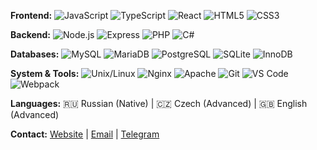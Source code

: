**Frontend:** ![JavaScript](https://img.shields.io/badge/JavaScript-F7DF1E?style=flat&logo=javascript&logoColor=black) ![TypeScript](https://img.shields.io/badge/TypeScript-3178C6?style=flat&logo=typescript&logoColor=white) ![React](https://img.shields.io/badge/React-61DAFB?style=flat&logo=react&logoColor=black) ![HTML5](https://img.shields.io/badge/HTML5-E34F26?style=flat&logo=html5&logoColor=white) ![CSS3](https://img.shields.io/badge/CSS3-1572B6?style=flat&logo=css3&logoColor=white)

**Backend:** ![Node.js](https://img.shields.io/badge/Node.js-339933?style=flat&logo=nodedotjs&logoColor=white) ![Express](https://img.shields.io/badge/Express-000000?style=flat&logo=express&logoColor=white) ![PHP](https://img.shields.io/badge/PHP-777BB4?style=flat&logo=php&logoColor=white) ![C#](https://img.shields.io/badge/C%23-239120?style=flat&logo=c-sharp&logoColor=white)

**Databases:** ![MySQL](https://img.shields.io/badge/MySQL-4479A1?style=flat&logo=mysql&logoColor=white) ![MariaDB](https://img.shields.io/badge/MariaDB-003545?style=flat&logo=mariadb&logoColor=white) ![PostgreSQL](https://img.shields.io/badge/PostgreSQL-336791?style=flat&logo=postgresql&logoColor=white) ![SQLite](https://img.shields.io/badge/SQLite-003B57?style=flat&logo=sqlite&logoColor=white) ![InnoDB](https://img.shields.io/badge/InnoDB-4479A1?style=flat&logo=mysql&logoColor=white)

**System & Tools:** ![Unix/Linux](https://img.shields.io/badge/Unix-FCC624?style=flat&logo=linux&logoColor=black) ![Nginx](https://img.shields.io/badge/Nginx-009639?style=flat&logo=nginx&logoColor=white) ![Apache](https://img.shields.io/badge/Apache-D22128?style=flat&logo=apache&logoColor=white) ![Git](https://img.shields.io/badge/Git-F05032?style=flat&logo=git&logoColor=white) ![VS Code](https://img.shields.io/badge/VS_Code-007ACC?style=flat&logo=visual-studio-code&logoColor=white) ![Webpack](https://img.shields.io/badge/Webpack-8DD6F9?style=flat&logo=webpack&logoColor=black)

**Languages:** 🇷🇺 Russian (Native) | 🇨🇿 Czech (Advanced) | 🇬🇧 English (Advanced)

**Contact:** [Website](https://exider.tech) | [Email](mailto:contact@exider.tech) | [Telegram](https://t.me/ex1d3r)
